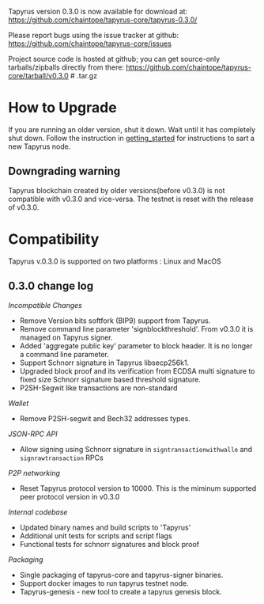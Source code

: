 Tapyrus version 0.3.0 is now available for download at:
  https://github.com/chaintope/tapyrus-core/tapyrus-0.3.0/

Please report bugs using the issue tracker at github:
  https://github.com/chaintope/tapyrus-core/issues

Project source code is hosted at github; you can get
source-only tarballs/zipballs directly from there:
  https://github.com/chaintope/tapyrus-core/tarball/v0.3.0  # .tar.gz


How to Upgrade
==============

If you are running an older version, shut it down. Wait until it has completely
shut down. Follow the instruction in [getting_started]() for instructions to sart a new Tapyrus node.


Downgrading warning
-------------------

Tapyrus blockchain created by older versions(before v0.3.0) is not compatible with v0.3.0 and vice-versa. The testnet is reset with the release of v0.3.0.

Compatibility
==============

Tapyrus v.0.3.0 is supported on two platforms : Linux and  MacOS 


0.3.0 change log
------------------

*Incompatible Changes*

* Remove Version bits softfork (BIP9) support from Tapyrus.
* Remove command line parameter 'signblockthreshold'. From v0.3.0 it is managed on Tapyrus signer.
* Added 'aggregate public key' parameter to block header. It is no longer a command line parameter.
* Support Schnorr signature in Tapyrus libsecp256k1.
* Upgraded block proof and its verification from ECDSA multi signature to fixed size Schnorr signature based threshold signature.
* P2SH-Segwit like transactions are non-standard 

*Wallet*

* Remove P2SH-segwit and Bech32 addresses types.

*JSON-RPC API*

* Allow signing using Schnorr signature in `signtransactionwithwalle` and `signrawtransaction` RPCs

*P2P networking*

* Reset Tapyrus protocol version to 10000. This is the miminum supported peer protocol version in v0.3.0

*Internal codebase*

* Updated binary names and build scripts to 'Tapyrus'
* Additional unit tests for scripts and script flags
* Functional tests for schnorr signatures and block proof

*Packaging*

* Single packaging of tapyrus-core and tapyrus-signer binaries.
* Support docker images to run tapyrus testnet node.
* Tapyrus-genesis - new tool to create a tapyrus genesis block.
